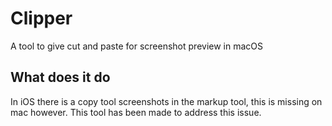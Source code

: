 # Clipper
A tool to give cut and paste for screenshot preview in macOS

## What does it do
In iOS there is a copy tool screenshots in the markup tool, this is missing on mac however. This tool has been made to address this issue.
